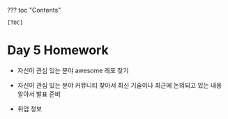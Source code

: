 ??? toc "Contents"

    [TOC]

# Day 5 Homework 

- 자신이 관심 있는 분야 awesome 레포 찾기 

- 자신이 관심 있는 분야 커뮤니티 찾아서 최신 기술이나 최근에 논의되고 있는 내용 알아서 발표 준비 

- 취업 정보 
